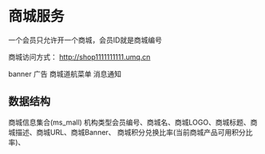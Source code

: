 # 商城服务

一个会员只允许开一个商城，会员ID就是商城编号

商城访问方式： http://shop1111111111.umq.cn

banner
广告
商城道航菜单
消息通知



## 数据结构

商城信息集合(ms_mall)
机构类型会员编号、商城名、商城LOGO、商城标题、商城描述、商城URL、商城Banner、 商城积分兑换比率(当前商城产品可用积分比率)、
